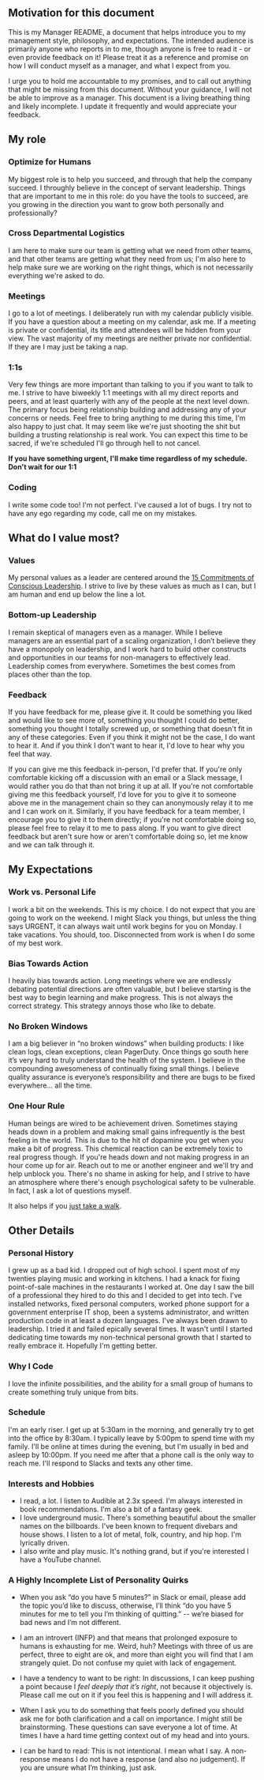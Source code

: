 ## Motivation for this document
This is my Manager README, a document that helps introduce you to my management style, philosophy, and expectations. The intended audience is primarily anyone who reports in to me, though anyone is free to read it - or even provide feedback on it! Please treat it as a reference and promise on how I will conduct myself as a manager, and what I expect from you.

I urge you to hold me accountable to my promises, and to call out anything that might be missing from this document. Without your guidance, I will not be able to improve as a manager. This document is a living breathing thing and likely incomplete. I update it frequently and would appreciate your feedback.

## My role

### Optimize for Humans
My biggest role is to help you succeed, and through that help the company succeed. I throughly believe in the concept of servant leadership. Things that are important to me in this role: do you have the tools to succeed, are you growing in the direction you want to grow both personally and professionally?

### Cross Departmental Logistics
I am here to make sure our team is getting what we need from other teams, and that other teams are getting what they need from us; I'm also here to help make sure we are working on the right things, which is not necessarily everything we're asked to do.

### Meetings
I go to a lot of meetings. I deliberately run with my calendar publicly visible. If you have a question about a meeting on my calendar, ask me. If a meeting is private or confidential, its title and attendees will be hidden from your view. The vast majority of my meetings are neither private nor confidential. If they are I may just be taking a nap.

### 1:1s
Very few things are more important than talking to you if you want to talk to me. I strive to have biweekly 1:1 meetings with all my direct reports and peers, and at least quarterly with any of the people at the next level down. The primary focus being relationship building and addressing any of your concerns or needs. Feel free to bring anything to me during this time, I'm also happy to just chat. It may seem like we're just shooting the shit but building a trusting relationship is real work. You can expect this time to be sacred, if we're scheduled I'll go through hell to not cancel. 

**If you have something urgent, I'll make time regardless of my schedule. Don't wait for our 1:1**

### Coding
I write some code too! I'm not perfect. I've caused a lot of bugs. I try not to have any ego regarding my code, call me on my mistakes.

## What do I value most?

### Values
My personal values as a leader are centered around the [15 Commitments of Conscious Leadership](https://conscious.is/15-commitments). I strive to live by these values as much as I can, but I am human and end up below the line a lot.

### Bottom-up Leadership
I remain skeptical of managers even as a manager. While I believe managers are an essential part of a scaling organization, I don’t believe they have a monopoly on leadership, and I work hard to build other constructs and opportunities in our teams for non-managers to effectively lead. Leadership comes from everywhere. Sometimes the best comes from places other than the top.

### Feedback
If you have feedback for me, please give it. It could be something you liked and would like to see more of, something you thought I could do better, something you thought I totally screwed up, or something that doesn't fit in any of these categories. Even if you think it might not be the case, I do want to hear it. And if you think I don't want to hear it, I'd love to hear why you feel that way.

If you can give me this feedback in-person, I'd prefer that. If you're only comfortable kicking off a discussion with an email or a Slack message, I would rather you do that than not bring it up at all. If you're not comfortable giving me this feedback yourself, I'd love for you to give it to someone above me in the management chain so they can anonymously relay it to me and I can work on it. Similarly, if you have feedback for a team member, I encourage you to give it to them directly; if you're not comfortable doing so, please feel free to relay it to me to pass along. If you want to give direct feedback but aren't sure how or aren't comfortable doing so, let me know and we can talk through it.

## My Expectations

### Work vs. Personal Life
I work a bit on the weekends. This is my choice. I do not expect that you are going to work on the weekend. I might Slack you things, but unless the thing says URGENT, it can always wait until work begins for you on Monday. I take vacations. You should, too. Disconnected from work is when I do some of my best work.

### Bias Towards Action
I heavily bias towards action. Long meetings where we are endlessly debating potential directions are often valuable, but I believe starting is the best way to begin learning and make progress. This is not always the correct strategy. This strategy annoys those who like to debate.

### No Broken Windows
I am a big believer in “no broken windows” when building products: I like clean logs, clean exceptions, clean PagerDuty. Once things go south here it’s very hard to truly understand the health of the system. I believe in the compounding awesomeness of continually fixing small things. I believe quality assurance is everyone’s responsibility and there are bugs to be fixed everywhere… all the time.

### One Hour Rule
Human beings are wired to be achievement driven. Sometimes staying heads down in a problem and making small gains infrequently is the best feeling in the world. This is due to the hit of dopamine you get when you make a bit of progress. This chemical reaction can be extremely toxic to real progress though. If you're heads down and not making progress in an hour come up for air. Reach out to me or another engineer and we'll try and help unblock you. There's no shame in asking for help, and I strive to have an atmosphere where there's enough psychological safety to be vulnerable. In fact, I ask a lot of questions myself.

It also helps if you [just take a walk](https://birdeemag.com/this-is-your-brain-after-walking/). 

## Other Details

### Personal History
I grew up as a bad kid. I dropped out of high school. I spent most of my twenties playing music and working in kitchens. I had a knack for fixing point-of-sale machines in the restaurants I worked at. One day I saw the bill of a professional they hired to do this and I decided to get into tech. I've installed networks, fixed personal computers, worked phone support for a government enterprise IT shop, been a systems administrator, and written production code in at least a dozen languages. I've always been drawn to leadership. I tried it and failed epically several times. It wasn't until I started dedicating time towards my non-technical personal growth that I started to really embrace it. Hopefully I'm getting better.

### Why I Code
I love the infinite possibilities, and the ability for a small group of humans to create something truly unique from bits. 

### Schedule
I'm an early riser. I get up at 5:30am in the morning, and generally try to get into the office by 8:30am. I typically leave by 5:00pm to spend time with my family. I'll be online at times during the evening, but I'm usually in bed and asleep by 10:00pm. If you need me after that a phone call is the only way to reach me. I'll respond to Slacks and texts any other time.

### Interests and Hobbies
- I read, a lot. I listen to Audible at 2.3x speed. I'm always interested in book recommendations. I'm also a bit of a fantasy geek.
- I love underground music. There's something beautiful about the smaller names on the billboards. I've been known to frequent divebars and house shows. I listen to a lot of metal, folk, country, and hip hop. I'm lyrically driven.
- I also write and play music. It's nothing grand, but if you're interested I have a YouTube channel.

### A Highly Incomplete List of Personality Quirks
- When you ask “do you have 5 minutes?” in Slack or email, please add the topic you’d like to discuss, otherwise, I’ll think “do you have 5 minutes for me to tell you I’m thinking of quitting.” -- we’re biased for bad news and I’m not different.

- I am an introvert (INFP) and that means that prolonged exposure to humans is exhausting for me. Weird, huh? Meetings with three of us are perfect, three to eight are ok, and more than eight you will find that I am strangely quiet. Do not confuse my quiet with lack of engagement.

- I have a tendency to want to be right: In discussions, I can keep pushing a point because I _feel deeply that it’s right_, not because it objectively is. Please call me out on it if you feel this is happening and I will address it.

- When I ask you to do something that feels poorly defined you should ask me for both clarification and a call on importance. I might still be brainstorming. These questions can save everyone a lot of time. At times I have a hard time getting context out of my head and into yours.

- I can be hard to read: This is not intentional. I mean what I say. A non-response means I do not have a response (and also no judgement). If you are unsure what I’m thinking, just ask.

